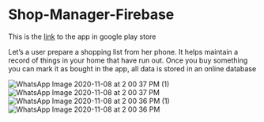 # Shop-Manager-Firebase

This is the [link](https://play.google.com/store/apps/details?id=com.justice.shoppinglistapp) to the app in google play store

Let’s a user prepare a shopping list from her phone. It helps maintain a record of things in your
home that have run out. Once you buy something you can mark it as bought in the app, all data is
stored in an online database

![WhatsApp Image 2020-11-08 at 2 00 37 PM (1)](https://user-images.githubusercontent.com/63531125/107875526-97447b80-6ed1-11eb-9945-35dbfc7d9c90.jpeg)
![WhatsApp Image 2020-11-08 at 2 00 37 PM](https://user-images.githubusercontent.com/63531125/107875528-9875a880-6ed1-11eb-9aec-174f86fdfc46.jpeg)
![WhatsApp Image 2020-11-08 at 2 00 36 PM (1)](https://user-images.githubusercontent.com/63531125/107875530-990e3f00-6ed1-11eb-82bc-8ffdf9418211.jpeg)
![WhatsApp Image 2020-11-08 at 2 00 36 PM](https://user-images.githubusercontent.com/63531125/107875531-99a6d580-6ed1-11eb-95ec-94d9aff4a23a.jpeg)
